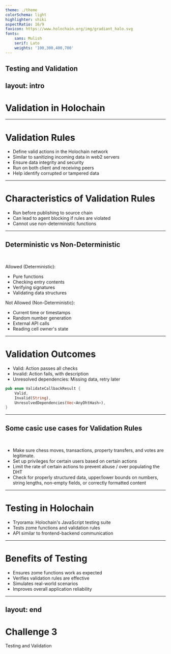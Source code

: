 ```yaml
---
theme: ./theme
colorSchema: light
highlighter: shiki
aspectRatio: 16/9
favicon: https://www.holochain.org/img/gradiant_halo.svg
fonts:
    sans: Mulish
    serif: Lato
    weights: '100,300,400,700'
---
```

Testing and Validation
---
layout: intro
---

# Validation in Holochain

---

# Validation Rules

<v-clicks>

- Define valid actions in the Holochain network
- Similar to sanitizing incoming data in web2 servers
- Ensure data integrity and security
- Run on both client and receiving peers
- Help identify corrupted or tampered data

</v-clicks>

---

# Characteristics of Validation Rules

<v-clicks>

- Run before publishing to source chain
- Can lead to agent blocking if rules are violated
- Cannot use non-deterministic functions

</v-clicks>

---

## Deterministic vs Non-Deterministic

<v-clicks>
<br/>

Allowed (Deterministic):
- Pure functions
- Checking entry contents
- Verifying signatures
- Validating data structures

Not Allowed (Non-Deterministic):
- Current time or timestamps
- Random number generation
- External API calls
- Reading cell owner's state

</v-clicks>

---

# Validation Outcomes


<v-clicks>

- Valid: Action passes all checks
- Invalid: Action fails, with description
- Unresolved dependencies: Missing data, retry later

```rust
pub enum ValidateCallbackResult {
    Valid,
    Invalid(String),
    UnresolvedDependencies(Vec<AnyDhtHash>),
}
```

</v-clicks>


---

## Some casic use cases for Validation Rules

<br/>

<v-clicks>

- Make sure chess moves, transactions, property transfers, and votes are legitimate.
- Set up privileges for certain users based on certain actions
- Limit the rate of certain actions to prevent abuse / over populating the DHT
- Check for properly structured data, upper/lower bounds on numbers, string lengths, non-empty fields, or correctly formatted content

</v-clicks>

---

# Testing in Holochain

<v-clicks>

- Tryorama: Holochain's JavaScript testing suite
- Tests zome functions and validation rules
- API similar to frontend-backend communication

</v-clicks>

---

# Benefits of Testing

<v-clicks>

- Ensures zome functions work as expected
- Verifies validation rules are effective
- Simulates real-world scenarios
- Improves overall application reliability

</v-clicks>

---
layout: end
---

# Challenge 3
Testing and Validation
